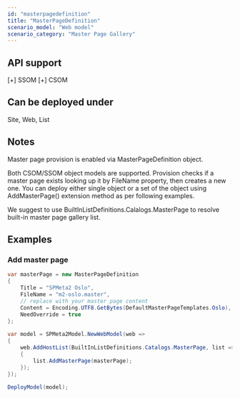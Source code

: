 ```yaml
---
id: "masterpagedefinition"
title: "MasterPageDefinition"
scenario_model: "Web model"
scenario_category: "Master Page Gallery"
---
```


## API support
[+] SSOM [+] CSOM

## Can be deployed under
Site, Web, List

## Notes
Master page provision is enabled via MasterPageDefinition object.

Both CSOM/SSOM object models are supported. Provision checks if a master page exists looking up it by FileName property, then creates a new one. You can deploy either single object or a set of the object using AddMasterPage() extension method as per following examples.

We suggest to use BuiltInListDefinitions.Calalogs.MasterPage to resolve built-in master page gallery list.

## Examples

### Add master page

```cs
var masterPage = new MasterPageDefinition
{
    Title = "SPMeta2 Oslo",
    FileName = "m2-oslo.master",
    // replace with your master page content
    Content = Encoding.UTF8.GetBytes(DefaultMasterPageTemplates.Oslo),
    NeedOverride = true
};
 
var model = SPMeta2Model.NewWebModel(web =>
{
    web.AddHostList(BuiltInListDefinitions.Catalogs.MasterPage, list =>
    {
        list.AddMasterPage(masterPage);
    });
});
 
DeployModel(model);
```